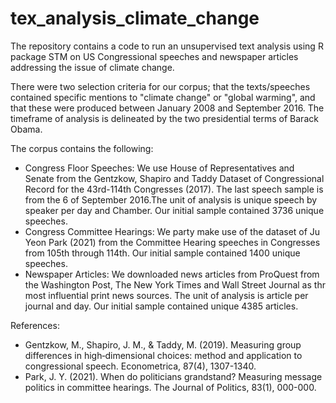 # tex_analysis_climate_change
The repository contains a code to run an unsupervised text analysis using R package STM on US Congressional speeches and newspaper articles addressing the issue of climate change. 

There were two selection criteria for our corpus; that the texts/speeches contained specific mentions to "climate change" or "global warming", and that these  were produced between January 2008 and September 2016. The timeframe of analysis is delineated by the two presidential terms of Barack Obama.

The corpus contains the following: 
* Congress Floor Speeches: We use House of Representatives and Senate from the Gentzkow, Shapiro and Taddy Dataset of Congressional Record for the 43rd-114th Congresses (2017). The last speech sample is from the 6 of September 2016.The unit of analysis is unique speech by speaker per day and Chamber. Our initial sample contained 3736 unique speeches.
* Congress Committee Hearings: We party make use of the dataset of Ju Yeon Park (2021) from the Committee Hearing speeches in Congresses from 105th through 114th. Our initial sample contained 1400 unique speeches.
* Newspaper Articles: We downloaded news articles from ProQuest from the Washington Post, The New York Times and Wall Street Journal as thr most influential print news sources. The unit of analysis is article per journal and day. Our initial sample contained unique 4385 articles.

References: 
- Gentzkow, M., Shapiro, J. M., & Taddy, M. (2019). Measuring group differences in high‐dimensional choices: method and application to congressional speech. Econometrica, 87(4), 1307-1340.
- Park, J. Y. (2021). When do politicians grandstand? Measuring message politics in committee hearings. The Journal of Politics, 83(1), 000-000.

